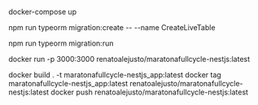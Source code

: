 docker-compose up

npm run typeorm migration:create -- --name CreateLiveTable

npm run typeorm migration:run

docker run -p 3000:3000 renatoalejusto/maratonafullcycle-nestjs:latest

docker build . -t maratonafullcycle-nestjs_app:latest
docker tag maratonafullcycle-nestjs_app:latest renatoalejusto/maratonafullcycle-nestjs:latest
docker push renatoalejusto/maratonafullcycle-nestjs:latest